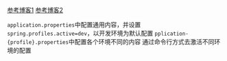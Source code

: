 [参考博客1](https://blog.csdn.net/davis2015csdn/article/details/75220046)
[参考博客2](https://blog.csdn.net/zwx19921215/article/details/79786778)

`application.properties`中配置通用内容，并设置`spring.profiles.active=dev`，以开发环境为默认配置 
`pplication-{profile}.properties`中配置各个环境不同的内容 
通过命令行方式去激活不同环境的配置